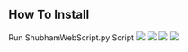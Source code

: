 ## How To Install
   Run ShubhamWebScript.py Script
     <img src=https://i.imgur.com/K0IzafE.png>
     <img src=https://i.imgur.com/dOkgbSi.png>
     <img src=https://i.imgur.com/9dwmzKB.png>
     <img src=https://i.imgur.com/8Mn21n2.png>
